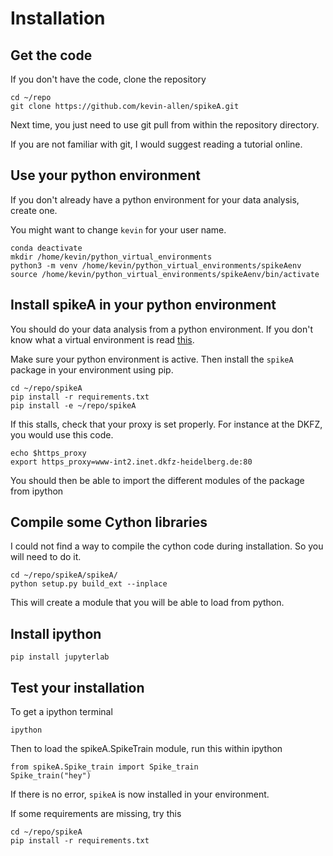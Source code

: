 # Installation

## Get the code

If you don't have the code, clone the repository

```
cd ~/repo
git clone https://github.com/kevin-allen/spikeA.git
```

Next time, you just need to use git pull from within the repository directory.

If you are not familiar with git, I would suggest reading a tutorial online.

## Use your python environment

If you don't already have a python environment for your data analysis, create one.

You might want to change `kevin` for your user name.

```
conda deactivate
mkdir /home/kevin/python_virtual_environments
python3 -m venv /home/kevin/python_virtual_environments/spikeAenv
source /home/kevin/python_virtual_environments/spikeAenv/bin/activate
```

## Install spikeA in your python environment

You should do your data analysis from a python environment. If you don't know what a virtual environment is read [this](https://docs.python.org/3/library/venv.html#venv-def).

Make sure your python environment is active. Then install the `spikeA` package in your environment using pip.

```
cd ~/repo/spikeA
pip install -r requirements.txt
pip install -e ~/repo/spikeA
```

If this stalls, check that your proxy is set properly. For instance at the DKFZ, you would use this code.
```
echo $https_proxy
export https_proxy=www-int2.inet.dkfz-heidelberg.de:80
```

You should then be able to import the different modules of the package from ipython

## Compile some Cython libraries

I could not find a way to compile the cython code during installation. So you will need to do it.

```
cd ~/repo/spikeA/spikeA/
python setup.py build_ext --inplace
```

This will create a module that you will be able to load from python.

## Install ipython

```
pip install jupyterlab
```

## Test your installation

To get a ipython terminal
```
ipython
```

Then to load the spikeA.SpikeTrain module, run this within ipython
```
from spikeA.Spike_train import Spike_train
Spike_train("hey")
```
If there is no error, `spikeA` is now installed in your environment.

If some requirements are missing, try this

```
cd ~/repo/spikeA
pip install -r requirements.txt
```
